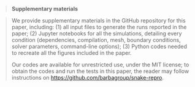 > **Supplementary materials**

>We provide supplementary materials in the GitHub repository for this paper, including: 
>(1) all input files to generate the runs reported in the paper; 
>(2) Jupyter notebooks for all the simulations, detailing every condition (dependencies, compilation, mesh, boundary conditions, solver parameters, command-line options); 
>(3) Python codes needed to recreate all the figures included in the paper.
>
> Our codes are available for unrestricted use, under the MIT license; to obtain the codes and run the tests in this paper, the reader may follow instructions on <https://github.com/barbagroup/snake-repro>. 
> 
